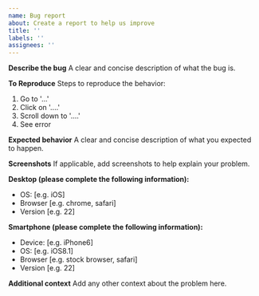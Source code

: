 ```yaml
---
name: Bug report
about: Create a report to help us improve
title: ''
labels: ''
assignees: ''
---
```


**Describe the bug**
A clear and concise description of what the bug is.

**To Reproduce**
Steps to reproduce the behavior:

1. Go to '...'
2. Click on '....'
3. Scroll down to '....'
4. See error

**Expected behavior**
A clear and concise description of what you expected to happen.

**Screenshots**
If applicable, add screenshots to help explain your problem.

**Desktop (please complete the following information):**

- OS: \[e.g. iOS]
- Browser \[e.g. chrome, safari]
- Version \[e.g. 22]

**Smartphone (please complete the following information):**

- Device: \[e.g. iPhone6]
- OS: \[e.g. iOS8.1]
- Browser \[e.g. stock browser, safari]
- Version \[e.g. 22]

**Additional context**
Add any other context about the problem here.
